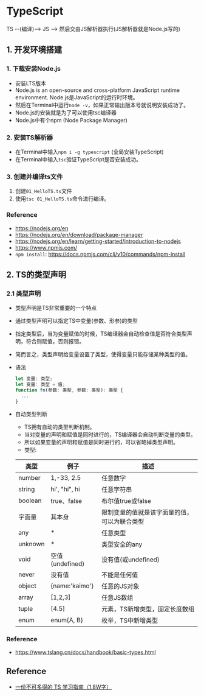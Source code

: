 # TypeScript
TS --(编译)--> JS --> 然后交由JS解析器执行(JS解析器就是Node.js写的)

## 1. 开发环境搭建
### 1. 下载安装Node.js
* 安装LTS版本
* Node.js is an open-source and cross-platform JavaScript runtime environment. Node.js是JavaScript的运行时环境。
* 然后在Terminal中运行`node -v`，如果正常输出版本号就说明安装成功了。
* Node.js的安装就是为了可以使用tsc编译器
* Node.js中有个npm (Node Package Manager)

### 2. 安装TS解析器
* 在Terminal中输入`npm i -g typescript` (全局安装TypeScript)
* 在Terminal中输入`tsc`验证TypeScript是否安装成功。

### 3. 创建并编译ts文件
1. 创建`01_HelloTS.ts`文件
2. 使用`tsc 01_HelloTS.ts`命令进行编译。

### Reference
* https://nodejs.org/en
* https://nodejs.org/en/download/package-manager
* https://nodejs.org/en/learn/getting-started/introduction-to-nodejs
* https://www.npmjs.com/
* `npm install`: https://docs.npmjs.com/cli/v10/commands/npm-install


## 2. TS的类型声明
### 2.1 类型声明
* 类型声明是TS非常重要的一个特点
* 通过类型声明可以指定TS中变量(参数、形参)的类型
* 指定类型后，当为变量赋值的时候，TS编译器会自动检查值是否符合类型声明，符合则赋值，否则报错。
* 简而言之，类型声明给变量设置了类型，使得变量只能存储某种类型的值。
* 语法
  ```typescript
  let 变量: 类型;
  let 变量: 类型 = 值;
  function fn(参数: 类型, 参数: 类型): 类型 {
    ...
  }
  ```
* 自动类型判断
  * TS拥有自动的类型判断机制。
  * 当对变量的声明和赋值是同时进行的，TS编译器会自动判断变量的类型。
  * 所以如果变量的声明和赋值是同时进行的，可以省略掉类型声明。
  * 类型:

  | 类型      | 例子             | 描述                     |
  | ------- | -------------- |------------------------|
  | number  | 1,-33, 2.5     | 任意数字                   |
  | string  | hi', "hi", hi  | 任意字符串                  |
  | boolean | true、false     | 布尔值true或false          |
  | 字面量     | 其本身            | 限制变量的值就是该字面量的值，可以为联合类型 |
  | any     | \*             | 任意类型                   |
  | unknown | \*             | 类型安全的any               |
  | void    | 空值(undefined)  | 没有值(或undefined)        |## npm
  | never   | 没有值            | 不能是任何值                 |### Install Packages
  | object  | {name:'kaimo'} | 任意的JS对象                |```shell
  | array   | [1,2,3]        | 任意JS数组                 |npm install --save-dev less less-loader css-loader style-loader
  | tuple   | [4.5]          | 元素，TS新增类型，固定长度数组       |```
  | enum    | enum{A, B}     | 枚举，TS中新增类型             | 

### Reference
* https://www.tslang.cn/docs/handbook/basic-types.html


## Reference
* [一份不可多得的 TS 学习指南（1.8W字）](https://juejin.cn/post/6872111128135073806)